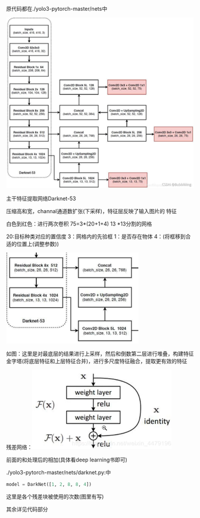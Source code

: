 原代码都在./yolo3-pytorch-master/nets中

![请添加图片描述](watermark,type_ZHJvaWRzYW5zZmFsbGJhY2s,shadow_50,text_Q1NETiBAQnViYmxpaWlpbmc=,size_20,color_FFFFFF,t_70,g_se,x_16.jpeg)

主干特征提取网络Darknet-53

压缩高和宽，channal通道数扩张(下采样)，特征层反映了输入图片的 特征

白色到红色：进行两次卷积		75=3*(20+1+4)		13 *13分割的网格

20:目标种类对应的置信度	3：网格内的先验框	1：是否存在物体 		4：(将框移到合适的位置上(调整参数))  

![image-20211125193901774](image-20211125193901774.png)

如图：这里是对最底层的结果进行上采样，然后和倒数第二层进行堆叠，构建特征金字塔(将底层特征和上层特征合并)，进行多尺度特征融合，提取更有效的特征



残差网络：![image-20211125200000731](image-20211125200000731.png)

前面的和处理后的相加(具体看deep learning书即可)

./yolo3-pytorch-master/nets/darknet.py:中

```python
model = DarkNet([1, 2, 8, 8, 4])
```

这里是各个残差块被使用的次数(图里有写)

其余详见代码部分



